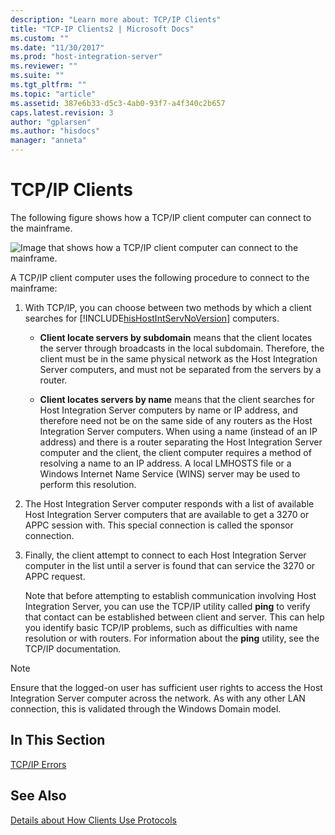 ```yaml
---
description: "Learn more about: TCP/IP Clients"
title: "TCP-IP Clients2 | Microsoft Docs"
ms.custom: ""
ms.date: "11/30/2017"
ms.prod: "host-integration-server"
ms.reviewer: ""
ms.suite: ""
ms.tgt_pltfrm: ""
ms.topic: "article"
ms.assetid: 387e6b33-d5c3-4ab0-93f7-a4f340c2b657
caps.latest.revision: 3
author: "gplarsen"
ms.author: "hisdocs"
manager: "anneta"
---
```

# TCP/IP Clients
The following figure shows how a TCP/IP client computer can connect to the mainframe.  
  
 ![Image that shows how a TCP/IP client computer can connect to the mainframe.](../core/media/ref09.gif "ref09")  
  
 A TCP/IP client computer uses the following procedure to connect to the mainframe:  
  
1. With TCP/IP, you can choose between two methods by which a client searches for [!INCLUDE[hisHostIntServNoVersion](../includes/hishostintservnoversion-md.md)] computers.  
  
   -   **Client locate servers by subdomain** means that the client locates the server through broadcasts in the local subdomain. Therefore, the client must be in the same physical network as the Host Integration Server computers, and must not be separated from the servers by a router.  
  
   -   **Client locates servers by name** means that the client searches for Host Integration Server computers by name or IP address, and therefore need not be on the same side of any routers as the Host Integration Server computers. When using a name (instead of an IP address) and there is a router separating the Host Integration Server computer and the client, the client computer requires a method of resolving a name to an IP address. A local LMHOSTS file or a Windows Internet Name Service (WINS) server may be used to perform this resolution.  
  
2. The Host Integration Server computer responds with a list of available Host Integration Server computers that are available to get a 3270 or APPC session with. This special connection is called the sponsor connection.  
  
3. Finally, the client attempt to connect to each Host Integration Server computer in the list until a server is found that can service the 3270 or APPC request.  
  
   Note that before attempting to establish communication involving Host Integration Server, you can use the TCP/IP utility called **ping** to verify that contact can be established between client and server. This can help you identify basic TCP/IP problems, such as difficulties with name resolution or with routers. For information about the **ping** utility, see the TCP/IP documentation.  
  
> [!NOTE]
>  Ensure that the logged-on user has sufficient user rights to access the Host Integration Server computer across the network. As with any other LAN connection, this is validated through the Windows Domain model.  
  
## In This Section  
 [TCP/IP Errors](../core/tcp-ip-errors1.md)  
  
## See Also  
 [Details about How Clients Use Protocols](../core/details-about-how-clients-use-protocols1.md)
